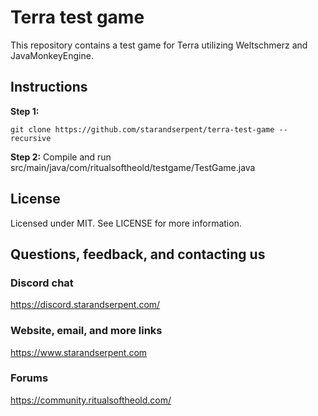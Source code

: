 # Terra test game
This repository contains a test game for Terra utilizing Weltschmerz and JavaMonkeyEngine.

## Instructions

**Step 1:**
```
git clone https://github.com/starandserpent/terra-test-game --recursive
```

**Step 2:**
Compile and run src/main/java/com/ritualsoftheold/testgame/TestGame.java

## License
Licensed under MIT. See LICENSE for more information.

## Questions, feedback, and contacting us

### Discord chat
https://discord.starandserpent.com/

### Website, email, and more links
https://www.starandserpent.com

### Forums
https://community.ritualsoftheold.com/
